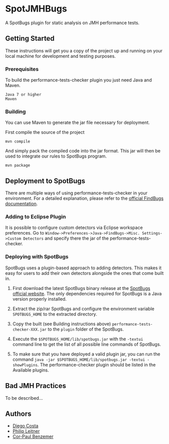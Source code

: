 # SpotJMHBugs

A SpotBugs plugin for static analysis on JMH performance tests.

## Getting Started

These instructions will get you a copy of the project up and running on your local machine for development and testing purposes. 

### Prerequisites

To build the performance-tests-checker plugin you just need Java and Maven.

```
Java 7 or higher
Maven 
```

### Building

You can use Maven to generate the jar file necessary for deployment.

First compile the source of the project  

```
mvn compile
```

And simply pack the compiled code into the jar format. This jar will then be used to integrate our rules to SpotBugs program. 

```
mvn package
```


## Deployment to SpotBugs

There are multiple ways of using performance-tests-checker in your environment. For a detailed explanation, please refer to the [official FindBugs documentation](http://findbugs.sourceforge.net/AddingDetectors.txt). 

### Adding to Eclipse Plugin ###

It is possible to configure custom detectors via Eclipse workspace preferences.
Go to `Window->Preferences->Java->FindBugs->Misc. Settings->Custom Detectors`
and specify there the jar of the performance-tests-checker.

### Deploying with SpotBugs ###

SpotBugs uses a plugin-based approach to adding detectors.
This makes it easy for users to add their own detectors alongside the ones that come built in.

1. First download the latest SpotBugs binary release at the [SpotBugs official website](https://github.com/spotbugs/spotbugs/releases). The only dependencies required for SpotBugs is a Java version properly installed.

2. Extract the zip/rar SpotBugs and configure the environment variable `SPOTBUGS_HOME` to the extracted directory.

3. Copy the built (see Building instructions above) `performance-tests-checker-XXX.jar` to the `plugin` folder of the SpotBugs.

4. Execute the `$SPOTBUGS_HOME/lib/spotbugs.jar` with the `-textui` command line to get the list of all possible line commands of SpotBugs.
   
  1. To make sure that you have deployed a valid plugin jar, you can run the command `java -jar $SPOTBUGS_HOME/lib/spotbugs.jar -textui -showPlugins`. The performance-checker plugin should be listed in the Available plugins.  


## Bad JMH Practices ##

To be described...

## Authors

* [Diego Costa](https://github.com/DiegoEliasCosta)
* [Philip Leitner](https://github.com/xLeitix)
* [Cor-Paul Benzemer](https://github.com/corpaul)



